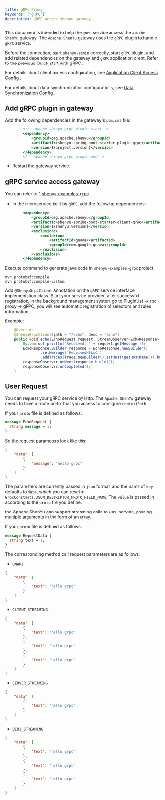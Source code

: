 ```yaml
---
title: gRPC Proxy
keywords: ["gRPC"]
description: gRPC access shenyu gateway
---
```


This document is intended to help the `gRPC` service access the `Apache ShenYu` gateway. The `Apache ShenYu` gateway uses the `gRPC` plugin to handle `gRPC` service.

Before the connection, start `shenyu-admin` correctly, start `gRPC` plugin, and add related dependencies on the gateway and `gRPC` application client. Refer to the previous [Quick start with gRPC](../quick-start/quick-start-grpc) .

For details about client access configuration, see [Application Client Access Config](./register-center-access) .

For details about data synchronization configurations, see [Data Synchronization Config](./use-data-sync) .

## Add gRPC plugin in gateway

Add the following dependencies in the gateway's `pom.xml` file:

```xml
        <!-- apache shenyu grpc plugin start-->
        <dependency>
            <groupId>org.apache.shenyu</groupId>
            <artifactId>shenyu-spring-boot-starter-plugin-grpc</artifactId>
            <version>${project.version}</version>
        </dependency>
        <!-- apache shenyu grpc plugin end-->
```

* Restart the gateway service.

## gRPC service access gateway

You can refer to：[shenyu-examples-grpc](https://github.com/apache/shenyu/tree/v2.4.3/shenyu-examples/shenyu-examples-grpc) .

* In the microservice built by `gRPC`, add the following dependencies:


```xml
        <dependency>
            <groupId>org.apache.shenyu</groupId>
            <artifactId>shenyu-spring-boot-starter-client-grpc</artifactId>
            <version>${shenyu.version}</version>
            <exclusions>
                <exclusion>
                    <artifactId>guava</artifactId>
                    <groupId>com.google.guava</groupId>
                </exclusion>
            </exclusions>
        </dependency>
```

Execute command to generate java code in  `shenyu-examples-grpc` project.

```shell
mvn protobuf:compile 
mvn protobuf:compile-custom 
```

Add `@ShenyuGrpcClient` Annotation on the `gRPC` service interface implementation class. Start your service provider, after successful registration, in the background management system go to PluginList -> rpc proxy -> gRPC, you will see automatic registration of selectors and rules information.


Example:

```java
    @Override
    @ShenyuGrpcClient(path = "/echo", desc = "echo")
    public void echo(EchoRequest request, StreamObserver<EchoResponse> responseObserver) {
        System.out.println("Received: " + request.getMessage());
        EchoResponse.Builder response = EchoResponse.newBuilder()
                .setMessage("ReceivedHELLO")
                .addTraces(Trace.newBuilder().setHost(getHostname()).build());
        responseObserver.onNext(response.build());
        responseObserver.onCompleted();
    }

```

## User Request

You can request your gRPC service by Http. The `Apache ShenYu` gateway needs to have a route prefix that you access to configure `contextPath`.



If your `proto` file is defined as follows:


```protobuf
message EchoRequest {
  string message = 1;
}
```

So the request parameters look like this:

```json
{
    "data": [
        {
            "message": "hello grpc"
        }
    ]
}
```

The parameters are currently passed in `json` format, and the name of `key` defaults to `data`, which you can reset in `GrpcConstants.JSON_DESCRIPTOR_PROTO_FIELD_NAME`; The `value` is passed in according to the `proto` file you define.


the Apache ShenYu can support streaming calls to `gRPC` service, passing multiple arguments in the form of an array.

If your `proto` file is defined as follows:

```protobuf
message RequestData {
  string text = 1;
}
```

The corresponding method call request parameters are as follows:

- `UNARY`

```json
{
    "data": [
        {
            "text": "hello grpc"
        }
    ]
}
```

- `CLIENT_STREAMING`

```json
{
    "data": [
        {
            "text": "hello grpc"
        }, 
        {
            "text": "hello grpc"
        }, 
        {
            "text": "hello grpc"
        }
    ]
}
```

- `SERVER_STREAMING`


```json
{
    "data": [
        {
            "text": "hello grpc"
        }
    ]
}
```

- `BIDI_STREAMING`

```json
{
    "data": [
        {
            "text": "hello grpc"
        }, 
        {
            "text": "hello grpc"
        }, 
        {
            "text": "hello grpc"
        }
    ]
}
```
